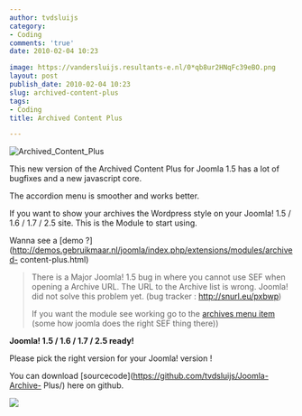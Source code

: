```yaml
---
author: tvdsluijs
category:
- Coding
comments: 'true'
date: 2010-02-04 10:23

image: https://vandersluijs.resultants-e.nl/0*qb8ur2HNqFc39eBO.png
layout: post
publish_date: 2010-02-04 10:23
slug: archived-content-plus
tags:
- Coding
title: Archived Content Plus

---
```

![Archived_Content_Plus](https://vandersluijs.resultants-e.nl/0*qb8ur2HNqFc39eBO.png)

This new version of the Archived Content Plus for Joomla 1.5 has a lot of
bugfixes and a new javascript core.  
  
  
  
The accordion menu is smoother and works better.  
  
  
If you want to show your archives the Wordpress style on your Joomla! 1.5 /
1.6 / 1.7 / 2.5 site. This is the Module to start using.  
  
Wanna see a [demo
?](http://demos.gebruikmaar.nl/joomla/index.php/extensions/modules/archived-
content-plus.html)

> There is a Major Joomla! 1.5 bug in where you cannot use SEF when opening a
Archive URL. The URL to the Archive list is wrong. Joomla! did not solve this
problem yet. (bug tracker : <http://snurl.eu/pxbwp>)  
>  
> If you want the module see working go to the [archives menu
item](http://www.blogger.com/index.php/archives.html) (some how joomla does
the right SEF thing there))

 **Joomla! 1.5 / 1.6 / 1.7 / 2.5 ready!**  
  
Please pick the right version for your Joomla! version !  
  
You can download [sourcecode](https://github.com/tvdsluijs/Joomla-Archive-
Plus/) here on github.

![](https://vandersluijs.resultants-e.nl/0*UQqwy7xIC5gdjo6a.gif)

